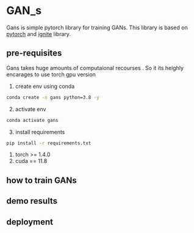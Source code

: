 # GAN_s  
Gans is simple pytorch library for training GANs. This library is based on [pytorch](https://pytorch.org/) and [ignite]( https://pytorch.org/ignite/) library.


## pre-requisites

Gans takes huge amounts of computaional recourses . So it its heighly encarages to use torch gpu version 

1. create env using conda
```bash
conda create -n gans python=3.8 -y
```

2. activate env
```bash
conda activate gans
```

3. install requirements
```bash
pip install -r requirements.txt
```


1. torch >= 1.4.0
2. cuda == 11.8


 
## how to train GANs


## demo results


## deployment

